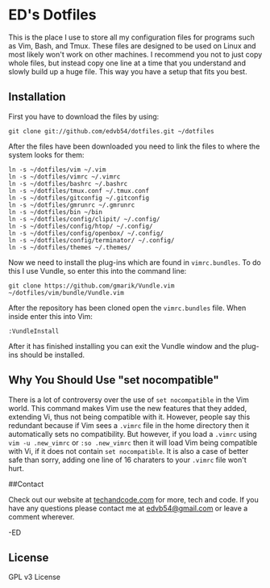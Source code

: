 # ED's Dotfiles

This is the place I use to store all my configuration files for programs such
as Vim, Bash, and Tmux. These files are designed to be used on Linux and most
likely won't work on other machines. I recommend you not to just copy whole
files, but instead copy one line at a time that you understand and slowly build
up a huge file. This way you have a setup that fits you best.

## Installation

First you have to download the files by using:

	git clone git://github.com/edvb54/dotfiles.git ~/dotfiles

After the files have been downloaded you need to link the files to where the
system looks for them:

	ln -s ~/dotfiles/vim ~/.vim
	ln -s ~/dotfiles/vimrc ~/.vimrc
	ln -s ~/dotfiles/bashrc ~/.bashrc
	ln -s ~/dotfiles/tmux.conf ~/.tmux.conf
	ln -s ~/dotfiles/gitconfig ~/.gitconfig
	ln -s ~/dotfiles/gmrunrc ~/.gmrunrc
	ln -s ~/dotfiles/bin ~/bin
	ln -s ~/dotfiles/config/clipit/ ~/.config/
	ln -s ~/dotfiles/config/htop/ ~/.config/
	ln -s ~/dotfiles/config/openbox/ ~/.config/
	ln -s ~/dotfiles/config/terminator/ ~/.config/
	ln -s ~/dotfiles/themes ~/.themes/

Now we need to install the plug-ins which are found in `vimrc.bundles`. To do this
I use Vundle, so enter this into the command line:

	git clone https://github.com/gmarik/Vundle.vim ~/dotfiles/vim/bundle/Vundle.vim

After the repository has been cloned open the `vimrc.bundles` file. When inside
enter this into Vim:

	:VundleInstall

After it has finished installing you can exit the Vundle window and the plug-ins
should be installed.

## Why You Should Use "set nocompatible"

There is a lot of controversy over the use of `set nocompatible` in the Vim
world. This command makes Vim use the new features that they added, extending
Vi, thus not being compatible with it. However, people say this redundant
because if Vim sees a `.vimrc` file in the home directory then it automatically
sets no compatibility. But however, if you load a `.vimrc` using `vim -u
.new_vimrc` or `:so .new_vimrc` then it will load Vim being compatible with Vi,
if it does not contain `set nocompatible`. It is also a case of better safe
than sorry, adding one line of 16 charaters to your `.vimrc` file won't hurt.

##Contact

Check out our website at [techandcode.com](http://techandcode.com) for more,
tech and code. If you have any questions please contact me at edvb54@gmail.com
or leave a comment wherever.

-ED

## License

GPL v3 License

